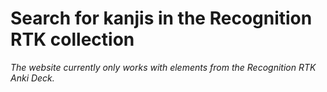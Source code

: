 # Search for kanjis in the Recognition RTK collection

_The website currently only works with elements from the Recognition RTK Anki Deck._
